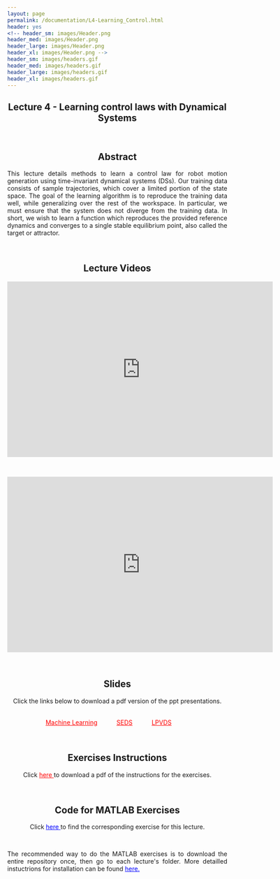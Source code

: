```yaml
---
layout: page
permalink: /documentation/L4-Learning_Control.html
header: yes
<!-- header_sm: images/Header.png
header_med: images/Header.png
header_large: images/Header.png
header_xl: images/Header.png -->
header_sm: images/headers.gif
header_med: images/headers.gif
header_large: images/headers.gif
header_xl: images/headers.gif
--- 
```

<section class="small-12 large-8 columns page-content">
    
  
<h1 align="center"><strong>Lecture 4 - Learning control laws with Dynamical Systems</strong></h1>

<br>

<h2 align="center"><strong>Abstract</strong></h2>

<p align="justify" > This lecture details methods to learn a control law for robot motion generation using time-invariant dynamical systems (DSs). Our training data consists of sample trajectories, which cover a limited portion of the state space. The goal of the learning algorithm is to reproduce the training data well, while generalizing over the rest of the workspace. In particular, we must ensure that the system does not diverge from the training data. In short, we wish to learn a function which reproduces the provided reference dynamics and converges to a single stable equilibrium point, also called the target or attractor. </p>

<br>

<h2 align="center"><strong>Lecture Videos</strong></h2>

<p align="center">
<iframe id="kmsembed-0_s8b86hgo" width="608" height="402" src="https://mediaspace.epfl.ch/embed/secure/iframe/entryId/0_s8b86hgo/uiConfId/23448972/pbc/30620/st/0" class="kmsembed" allowfullscreen webkitallowfullscreen mozAllowFullScreen allow="autoplay *; fullscreen *; encrypted-media *" referrerPolicy="no-referrer-when-downgrade" sandbox="allow-downloads allow-forms allow-same-origin allow-scripts allow-top-navigation allow-pointer-lock allow-popups allow-modals allow-orientation-lock allow-popups-to-escape-sandbox allow-presentation allow-top-navigation-by-user-activation" frameborder="0" title="Lecture 4 - Part 1 | Learning and adaptive control course, Why standard ML is not sufficient"></iframe></p>
<br>
<p align="center">
<iframe id="kmsembed-0_ehln2ral" width="608" height="402" src="https://mediaspace.epfl.ch/embed/secure/iframe/entryId/0_ehln2ral/uiConfId/23448972/pbc/30620/st/0" class="kmsembed" allowfullscreen webkitallowfullscreen mozAllowFullScreen allow="autoplay *; fullscreen *; encrypted-media *" referrerPolicy="no-referrer-when-downgrade" sandbox="allow-downloads allow-forms allow-same-origin allow-scripts allow-top-navigation allow-pointer-lock allow-popups allow-modals allow-orientation-lock allow-popups-to-escape-sandbox allow-presentation allow-top-navigation-by-user-activation" frameborder="0" title="Lecture 4 - Part 2 | Learning and adaptive control course, SEDS & LPV-DS"></iframe>
</p>

<br>

<h2 align="center"><strong>Slides</strong></h2>

<p align="center"> Click the links below to download a pdf version of the ppt presentations.</p>
<div style="line-height: 30%">    
<br>    
</div> 
<div align="center">
    <p style="display: inline-block; margin-right: 40px;">
        <a href="https://www.epfl.ch/labs/lasa/wp-content/uploads/2022/04/WhyML_not_sufficient.pdf" target="_blank" style="color: red;">Machine Learning</a>
    </p>
    <p style="display: inline-block; margin-right: 40px;">
        <a href="https://www.epfl.ch/labs/lasa/wp-content/uploads/2022/04/SEDS.pdf" target="_blank" style="color: red;">SEDS</a>
    </p>
    <p style="display: inline-block; margin-right: 40px;">
        <a href="https://www.epfl.ch/labs/lasa/wp-content/uploads/2022/04/LPVDS.pdf" target="_blank" style="color: red;">LPVDS</a>
    </p>

</div>

<br>

<h2 align="center"><strong>Exercises Instructions</strong></h2>

<p align="center"> Click <a href="https://www.epfl.ch/labs/lasa/wp-content/uploads/2022/11/Instructions_Lecture_4.pdf" target="_blank" style="color: red;"> here </a> to download a pdf of the instructions for the exercises.</p>

<br>

<h2 align="center"><strong>Code for MATLAB Exercises</strong></h2>

<p align="center"> Click <a href="https://github.com/learningadaptivereactiverobotcontrol/book-code/tree/main/lecture4-learning-control-laws" target="_blank" style="color: blue;"> here </a> to find the corresponding exercise for this lecture.</p> <br>

<p align="justify"> The recommended way to do the MATLAB exercises is to download the entire repository once, then go to each lecture's folder. More detailled instuctrions for installation can be found <a href="exercises.html" style="color: blue;">here.</a> </p>


    